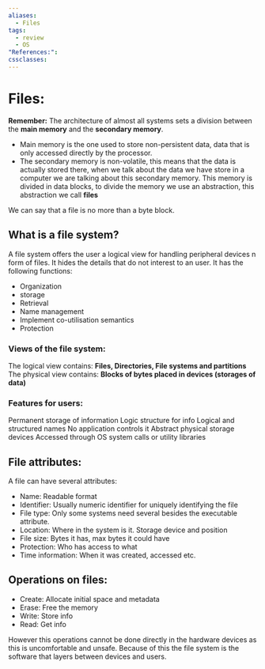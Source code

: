 ```yaml
---
aliases:
  - Files
tags:
  - review
  - OS
"References:": 
cssclasses:
---
```

# Files: 
**Remember:** The architecture of almost all systems sets a division between the **main memory** and the **secondary memory**. 
+ Main memory is the one used to store non-persistent data, data that is only accessed directly by the processor. 
+ The secondary memory is non-volatile, this means that the data is actually stored there, when we talk about the data we have store in a computer we are talking about this secondary memory. This memory is divided in data blocks, to divide the memory we use an abstraction, this abstraction we call **files**

We can say that a file is no more than a byte block. 

## What is a file system?
A file system offers the user a logical view for handling peripheral devices n form of files. It hides the details that do not interest to an user. It has the following functions: 
+ Organization 
+ storage
+ Retrieval
+ Name management
+ Implement co-utilisation semantics
+ Protection 

### Views of the file system:
The logical view contains: **Files, Directories, File systems and partitions**
The physical view contains: **Blocks of bytes placed in 
devices (storages of data)**

### Features for users: 
Permanent storage of information
Logic structure for info
Logical and structured names
No application controls it
Abstract physical storage devices
Accessed through OS system calls or utility libraries

## File attributes: 
A file can have several attributes: 
+ Name: Readable format
+ Identifier: Usually numeric identifier for uniquely identifying the file 
+ File type: Only some systems need several besides the executable attribute. 
+ Location: Where in the system is it. Storage device and position
+ File size: Bytes it has, max bytes it could have 
+ Protection: Who has access to what 
+ Time information: When it was created, accessed etc.
## Operations on files: 
+ Create: Allocate initial space and metadata
+ Erase: Free the memory 
+ Write: Store info 
+ Read: Get info

However this operations cannot be done directly in the hardware devices as this is uncomfortable and unsafe. Because of this the file system is the software that layers between devices and users. 